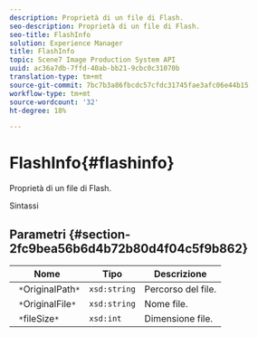 ```yaml
---
description: Proprietà di un file di Flash.
seo-description: Proprietà di un file di Flash.
seo-title: FlashInfo
solution: Experience Manager
title: FlashInfo
topic: Scene7 Image Production System API
uuid: ac36a7db-7ffd-40ab-bb21-9cbc0c31070b
translation-type: tm+mt
source-git-commit: 7bc7b3a86fbcdc57cfdc31745fae3afc06e44b15
workflow-type: tm+mt
source-wordcount: '32'
ht-degree: 18%

---
```



# FlashInfo{#flashinfo}

Proprietà di un file di Flash.

Sintassi

## Parametri {#section-2fc9bea56b6d4b72b80d4f04c5f9b862}

| Nome | Tipo | Descrizione |
|---|---|---|
| ` *`OriginalPath`*` | `xsd:string` | Percorso del file. |
| ` *`OriginalFile`*` | `xsd:string` | Nome file. |
| ` *`fileSize`*` | `xsd:int` | Dimensione file. |


